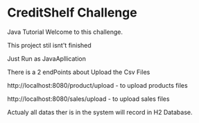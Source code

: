 # CreditShelf Challenge

Java Tutorial
Welcome to this challenge.

This project stil isnt't finished

Just Run as JavaApllication

There is a 2 endPoints about Upload the Csv Files 

http://localhost:8080/product/upload  - to upload products files

http://localhost:8080/sales/upload - to upload sales files

Actualy all datas ther is in the system will record in H2 Database.
